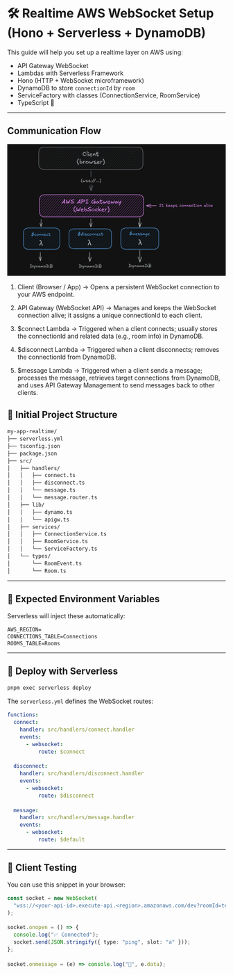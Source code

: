 # 🛠️ Realtime AWS WebSocket Setup (Hono + Serverless + DynamoDB)

This guide will help you set up a realtime layer on AWS using:

- API Gateway WebSocket
- Lambdas with Serverless Framework
- Hono (HTTP + WebSocket microframework)
- DynamoDB to store `connectionId` by `room`
- ServiceFactory with classes (ConnectionService, RoomService)
- TypeScript 🧠

---

## Communication Flow

![alt text](public/communication-schema.png)

1. Client (Browser / App) → Opens a persistent WebSocket connection to your AWS endpoint.

2. API Gateway (WebSocket API) → Manages and keeps the WebSocket connection alive; it assigns a unique connectionId to each client.

3. $connect Lambda → Triggered when a client connects; usually stores the connectionId and related data (e.g., room info) in DynamoDB.

4. $disconnect Lambda → Triggered when a client disconnects; removes the connectionId from DynamoDB.

5. $message Lambda → Triggered when a client sends a message; processes the message, retrieves target connections from DynamoDB, and uses API Gateway Management to send messages back to other clients.

## 🧱 Initial Project Structure

```bash
my-app-realtime/
├── serverless.yml
├── tsconfig.json
├── package.json
├── src/
│   ├── handlers/
│   │   ├── connect.ts
│   │   ├── disconnect.ts
│   │   └── message.ts
│   │   └── message.router.ts
│   ├── lib/
│   │   ├── dynamo.ts
│   │   └── apigw.ts
│   ├── services/
│   │   ├── ConnectionService.ts
│   │   ├── RoomService.ts
│   │   └── ServiceFactory.ts
│   └── types/
│       └── RoomEvent.ts
│       └── Room.ts
```

---

## 🧪 Expected Environment Variables

Serverless will inject these automatically:

```env
AWS_REGION=
CONNECTIONS_TABLE=Connections
ROOMS_TABLE=Rooms
```

---

## 🚀 Deploy with Serverless

```bash
pnpm exec serverless deploy
```

The `serverless.yml` defines the WebSocket routes:

```yaml
functions:
  connect:
    handler: src/handlers/connect.handler
    events:
      - websocket:
          route: $connect

  disconnect:
    handler: src/handlers/disconnect.handler
    events:
      - websocket:
          route: $disconnect

  message:
    handler: src/handlers/message.handler
    events:
      - websocket:
          route: $default
```

---

## 🧪 Client Testing

You can use this snippet in your browser:

```ts
const socket = new WebSocket(
  "wss://<your-api-id>.execute-api.<region>.amazonaws.com/dev?roomId=test-room&slot=a"
);

socket.onopen = () => {
  console.log("✅ Connected");
  socket.send(JSON.stringify({ type: "ping", slot: "a" }));
};

socket.onmessage = (e) => console.log("📨", e.data);
```
